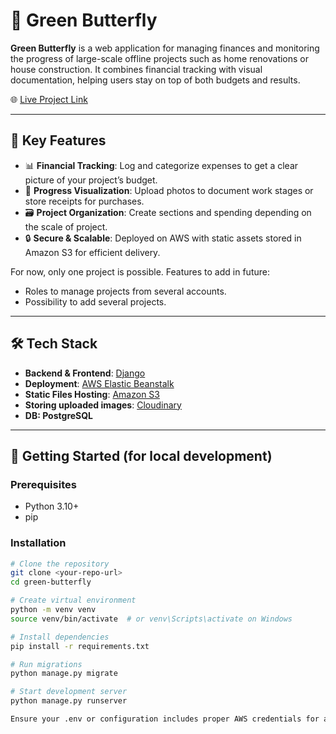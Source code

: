 # 🦋 Green Butterfly

**Green Butterfly** is a web application for managing finances and monitoring the progress of large-scale offline projects such as home renovations or house construction. It combines financial tracking with visual documentation, helping users stay on top of both budgets and results.

🌐 [Live Project Link](http://env-greenbutterfly.eba-wm879vm3.us-east-1.elasticbeanstalk.com/)

---

## 🧰 Key Features

- 📊 **Financial Tracking**: Log and categorize expenses to get a clear picture of your project’s budget.
- 📸 **Progress Visualization**: Upload photos to document work stages or store receipts for purchases.
- 🗃️ **Project Organization**: Create sections and spending depending on the scale of project.
- 🔒 **Secure & Scalable**: Deployed on AWS with static assets stored in Amazon S3 for efficient delivery.

For now, only one project is possible.
Features to add in future:
- Roles to manage projects from several accounts.
- Possibility to add several projects.

---

## 🛠 Tech Stack

- **Backend & Frontend**: [Django](https://www.djangoproject.com/)
- **Deployment**: [AWS Elastic Beanstalk](https://aws.amazon.com/elasticbeanstalk/)
- **Static Files Hosting**: [Amazon S3](https://aws.amazon.com/s3/)
- **Storing uploaded images**: [Cloudinary](https://cloudinary.com/)
- **DB: PostgreSQL**

---

## 🚀 Getting Started (for local development)

### Prerequisites

- Python 3.10+
- pip

### Installation

```bash
# Clone the repository
git clone <your-repo-url>
cd green-butterfly

# Create virtual environment
python -m venv venv
source venv/bin/activate  # or venv\Scripts\activate on Windows

# Install dependencies
pip install -r requirements.txt

# Run migrations
python manage.py migrate

# Start development server
python manage.py runserver

Ensure your .env or configuration includes proper AWS credentials for access.